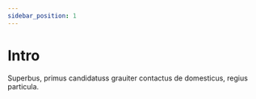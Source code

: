 ```yaml
---
sidebar_position: 1
---
```


# Intro

Superbus, primus candidatuss grauiter contactus de domesticus, regius particula.
